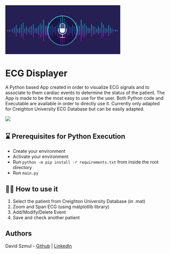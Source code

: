 <img src="./assets/icone.png" width="360">

# ECG Displayer

A Python based App created in order to visualize ECG signals and to associate to them cardiac events to determine the status of the patient. The App is made to be the most easy to use for the user. 
Both Python code and Executable are available in order to directly use it. 
Currently only adapted for Creighton University ECG Database but can be easily adapted.

<!-- ![Logo](./assets/tuto.gif) -->
<img src="./assets/tuto.gif" width="480">

## ⌛ Prerequisites for Python Execution
- Create your environment
- Activate your environment
- Run `python -m pip install -r requirements.txt` from inside the root directory
- Run `main.py`

## 👩‍💻 How to use it 
1. Select the patient from Creighton University Database (in .mat)
2. Zoom and Span ECG (using matplotlib library)
3. Add/Modify/Delete Event
4. Save and check another patient

## Authors
David Szmul - [Github](https://github.com/DavidSzmul) | [LinkedIn](https://www.linkedin.com/in/david-szmul-207564134/)   

